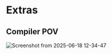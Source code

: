 # Extras
<h2>Compiler POV</h2>

![Screenshot from 2025-06-18 12-34-47](https://github.com/user-attachments/assets/665c121a-ce40-4454-acd9-175486a1cfe9)
